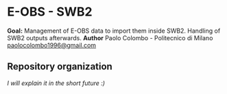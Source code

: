 # E-OBS - SWB2
**Goal:** Management of E-OBS data to import them inside SWB2. Handling of SWB2 outputs afterwards.
**Author**
Paolo Colombo - Politecnico di Milano
paolocolombo1996@gmail.com

## Repository organization
*I will explain it in the short future :)*